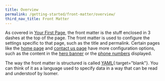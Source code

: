 ```yaml
---
title: Overview
permalink: /getting-started/front-matter/overview/
third_nav_title: Front Matter
---
```

As covered in [Your First Page](/getting-started/firstedit/firstpage/), the front matter is the stuff enclosed in 3 dashes at the top of the page. The front matter is used to configure the settings specific to that page, such as the title and permalink. Certain pages like the [home page](/configuration/home/overview/) and [contact us page](/configuration/contact/overview/) have more configuration options, such as the content in the [hero banner](/configuration/home/hero/) or the [phone numbers](/configuration/contact/overview/) displayed.

The way the front matter is structured is called [YAML](https://en.wikipedia.org/wiki/YAML){:target="blank"}. You can think of it as a language used to specify data in a way that can be read and understoof by Isomer.